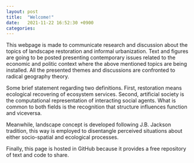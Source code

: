 ```yaml
---
layout: post
title:  "Welcome!"
date:   2021-11-22 16:52:30 +0900
categories: 
---
```

This webpage is made to communicate research and discussion about the topics of landscape restoration and informal urbanization. Text and figures are going to be posted presenting contemporary issues related to the economic and politic context where the above mentioned topics are being installed. All the presented themes and discussions are confronted to radical geography theory.

Some brief statement regarding two definitions. First, restoration means ecological recovering of ecosystem services. Second, artificial society is the computational representation of interacting social agents. What is common to both fields is the recognition that structure influences function and viceversa.

Meanwhile, landscape concept is developed following J.B. Jackson tradition, this way is employed to disentangle perceived situations about either socio-spatial and ecological processes.

Finally, this page is hosted in GitHub because it provides a free repository of text and code to share.
